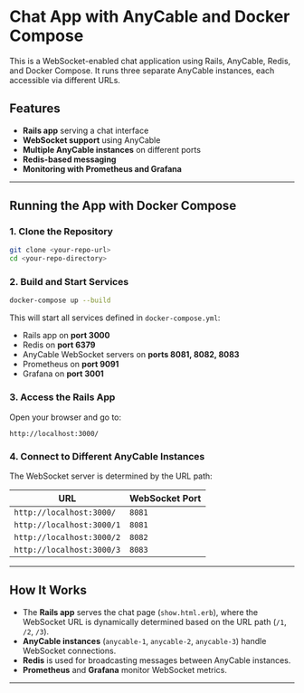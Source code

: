 # Chat App with AnyCable and Docker Compose

This is a WebSocket-enabled chat application using Rails, AnyCable, Redis, and Docker Compose. It runs three separate AnyCable instances, each accessible via different URLs.

## Features

- **Rails app** serving a chat interface
- **WebSocket support** using AnyCable
- **Multiple AnyCable instances** on different ports
- **Redis-based messaging**
- **Monitoring with Prometheus and Grafana**

---

## Running the App with Docker Compose

### **1. Clone the Repository**
```sh
git clone <your-repo-url>
cd <your-repo-directory>
```

### **2. Build and Start Services**
```sh
docker-compose up --build
```

This will start all services defined in `docker-compose.yml`:

- Rails app on **port 3000**
- Redis on **port 6379**
- AnyCable WebSocket servers on **ports 8081, 8082, 8083**
- Prometheus on **port 9091**
- Grafana on **port 3001**

### **3. Access the Rails App**
Open your browser and go to:
```
http://localhost:3000/
```

### **4. Connect to Different AnyCable Instances**
The WebSocket server is determined by the URL path:

| URL | WebSocket Port |
| ---- | ---- |
| `http://localhost:3000/` | `8081` |
| `http://localhost:3000/1` | `8081` |
| `http://localhost:3000/2` | `8082` |
| `http://localhost:3000/3` | `8083` |

---

## How It Works
- The **Rails app** serves the chat page (`show.html.erb`), where the WebSocket URL is dynamically determined based on the URL path (`/1`, `/2`, `/3`).
- **AnyCable instances** (`anycable-1`, `anycable-2`, `anycable-3`) handle WebSocket connections.
- **Redis** is used for broadcasting messages between AnyCable instances.
- **Prometheus** and **Grafana** monitor WebSocket metrics.

---

